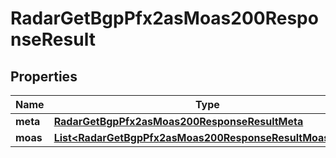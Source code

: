 

# RadarGetBgpPfx2asMoas200ResponseResult


## Properties

| Name | Type | Description | Notes |
|------------ | ------------- | ------------- | -------------|
|**meta** | [**RadarGetBgpPfx2asMoas200ResponseResultMeta**](RadarGetBgpPfx2asMoas200ResponseResultMeta.md) |  |  |
|**moas** | [**List&lt;RadarGetBgpPfx2asMoas200ResponseResultMoasInner&gt;**](RadarGetBgpPfx2asMoas200ResponseResultMoasInner.md) |  |  |



